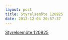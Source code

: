 ```yaml
---
layout: post
title: Styrelsemöte 120925
date: 2012-12-04 20:57:37
---
```


<a href="/assets/2012/12/Styrelsemöte-120925-protokoll.pdf">Styrelsemöte 120925</a>